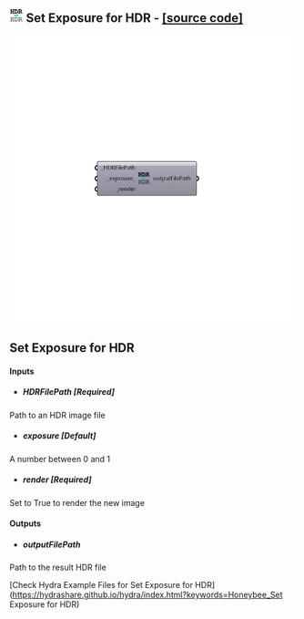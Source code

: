 ## ![](../../images/icons/Set_Exposure_for_HDR.png) Set Exposure for HDR - [[source code]](https://github.com/mostaphaRoudsari/honeybee/tree/master/src/Honeybee_Set%20Exposure%20for%20HDR.py)

![](../../images/components/Set_Exposure_for_HDR.png)

Set Exposure for HDR
 -
 

#### Inputs
* ##### HDRFilePath [Required]
Path to an HDR image file
* ##### exposure [Default]
A number between 0 and 1
* ##### render [Required]
Set to True to render the new image

#### Outputs
* ##### outputFilePath
Path to the result HDR file


[Check Hydra Example Files for Set Exposure for HDR](https://hydrashare.github.io/hydra/index.html?keywords=Honeybee_Set Exposure for HDR)